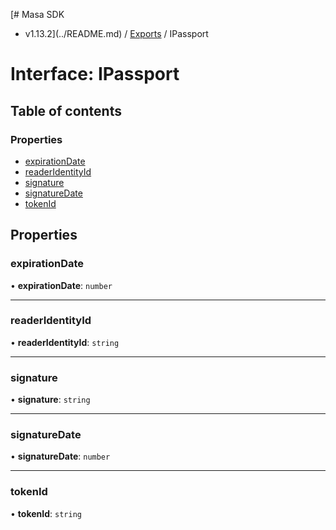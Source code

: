 [# Masa SDK
 - v1.13.2](../README.md) / [Exports](../modules.md) / IPassport

# Interface: IPassport

## Table of contents

### Properties

- [expirationDate](IPassport.md#expirationdate)
- [readerIdentityId](IPassport.md#readeridentityid)
- [signature](IPassport.md#signature)
- [signatureDate](IPassport.md#signaturedate)
- [tokenId](IPassport.md#tokenid)

## Properties

### expirationDate

• **expirationDate**: `number`

___

### readerIdentityId

• **readerIdentityId**: `string`

___

### signature

• **signature**: `string`

___

### signatureDate

• **signatureDate**: `number`

___

### tokenId

• **tokenId**: `string`
